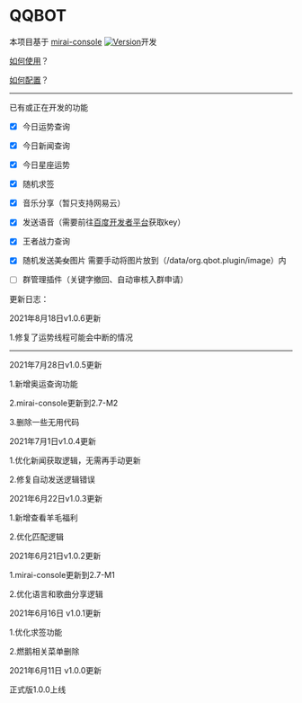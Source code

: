 # QQBOT

本项目基于 [mirai-console](https://github.com/mamoe/mirai-console) [![Version](https://img.shields.io/badge/version-2.7.M2-green)](https://github.com/mamoe/mirai/releases/tag/v2.7-M1)开发

[如何使用](https://github.com/mamoe/mirai-console#%E5%AE%89%E8%A3%85-jar-%E6%8F%92%E4%BB%B6)？

[如何配置](https://github.com/duan649953543/Qbot/blob/main/CONFIG.md)？

---

已有或正在开发的功能

- [x] 今日运势查询
- [x] 今日新闻查询
- [x] 今日星座运势
- [x] 随机求签
- [x] 音乐分享（暂只支持网易云）
- [x] 发送语音（需要前往[百度开发者平台](https://ai.baidu.com/tech/speech)获取key）
- [x] 王者战力查询
- [x] 随机发送~~美女~~图片 需要手动将图片放到（/data/org.qbot.plugin/image）内
- [ ] 群管理插件（关键字撤回、自动审核入群申请）



更新日志：

2021年8月18日v1.0.6更新

1.修复了运势线程可能会中断的情况

---

2021年7月28日v1.0.5更新

1.新增奥运查询功能

2.mirai-console更新到2.7-M2

3.删除一些无用代码

2021年7月1日v1.0.4更新

1.优化新闻获取逻辑，无需再手动更新

2.修复自动发送逻辑错误

2021年6月22日v1.0.3更新

1.新增查看羊毛福利

2.优化匹配逻辑

2021年6月21日v1.0.2更新

1.mirai-console更新到2.7-M1

2.优化语言和歌曲分享逻辑

2021年6月16日 v1.0.1更新

1.优化求签功能

2.燃鹅相关菜单删除

2021年6月11日 v1.0.0更新

正式版1.0.0上线
